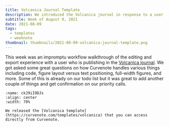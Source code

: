 ```yaml
---
title: Volcanica Journal Template
description: We introduced the Volcanica journal in response to a user request.
subtitle: Week of August 9, 2021
date: 2021-08-09
tags:
  - templates
  - weeknote
thumbnail: thumbnails/2021-08-09-volcanica-journal-template.png
---
```


This week was an impromptu workflow walkthrough of the editing and export experience with a user who is publishing in the [Volcanica journal](https://curvenote.com/templates/volcanica). We got asked some great questions on how Curvenote handles various things including code, figure layout versus text positioning, full-width figures, and more. Some of this is already on our todo list but it was great to add another couple of things and get confirmation on our priority calls.

```{figure} images/GTGiJ4YqK38DEbx5hX9m-Hi8wIbQ7gpsgMKpfGbMU-v1.png
:name: ckJ9iI9DJs
:align: center
:width: 70%

We released the [Volcanica template](https://curvenote.com/templates/volcanica) that you can access directly from Curvenote.
```
